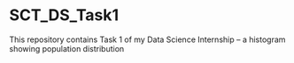 # SCT_DS_Task1
This repository contains Task 1 of my Data Science Internship – a histogram showing population distribution
